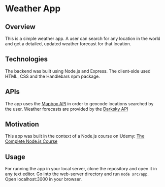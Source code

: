 # Weather App

## Overview

This is a simple weather app.
A user can search for any location in the world and get a detailed, updated weather forecast for that location.

## Technologies

The backend was built using Node.js and Express.
The client-side used HTML, CSS and the Handlebars npm package.

## APIs

The app uses the [Mapbox API](https://docs.mapbox.com/api/) in order to geocode locations searched by the user.
Weather forecasts are provided by the [Darksky API](https://darksky.net/dev)

## Motivation

This app was built in the context of a Node.js course on Udemy: [The Complete Node.js Course](https://www.udemy.com/the-complete-nodejs-developer-course-2/)

## Usage

For running the app in your local server, clone the repository and open it in any text editor.
Go into the web-server directory and run `node src/app`.
Open localhost:3000 in your browser.
